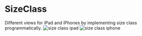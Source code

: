 # SizeClass
Different views for iPad and iPhones by implementing size class programmatically.
![size class ipad](https://user-images.githubusercontent.com/131943238/234772528-54544bcd-2937-423f-95ca-21dcf471b345.png)
![size class iphone](https://user-images.githubusercontent.com/131943238/234772532-36849ad1-05cf-457d-b9b8-148623b920ee.png)
